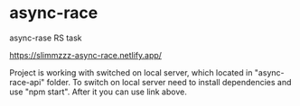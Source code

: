 # async-race
 async-rase RS task

<https://slimmzzz-async-race.netlify.app/>

Project is working with switched on local server, which located in "async-race-api" folder. To switch on local server need to install dependencies and use "npm start". After it you can use link above.
